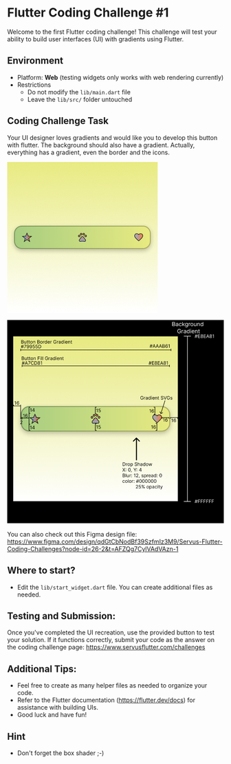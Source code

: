 # Flutter Coding Challenge #1

Welcome to the first Flutter coding challenge! This challenge will test your ability to build user
interfaces (UI) with gradients using Flutter.

## Environment

* Platform: **Web** (testing widgets only works with web rendering currently)
* Restrictions
  * Do not modify the `lib/main.dart` file
  * Leave the `lib/src/` folder untouched

## Coding Challenge Task

Your UI designer loves gradients and would like you to develop this button with flutter. The
background should also have a gradient. Actually, everything has a gradient, even the border and the
icons.

![Coding Challenge 1](.readme-images/coding_challenge_1.png)

![Coding Challenge 1](.readme-images/coding_challenge_1_explained.png)

You can also check out this Figma design
file: https://www.figma.com/design/qdGtCbNodBf39SzfmIz3M9/Servus-Flutter-Coding-Challenges?node-id=26-2&t=AFZQg7CylVAdVAzn-1

## Where to start?
* Edit the `lib/start_widget.dart` file. You can create additional files as needed.

## Testing and Submission:

Once you've completed the UI recreation, use the provided button to test your solution. If it
functions correctly, submit your code as the answer on the coding challenge
page:  https://www.servusflutter.com/challenges

## Additional Tips:

* Feel free to create as many helper files as needed to organize your code.
* Refer to the Flutter documentation (https://flutter.dev/docs) for assistance with building UIs.
* Good luck and have fun!

## Hint

* Don't forget the box shader ;-)

